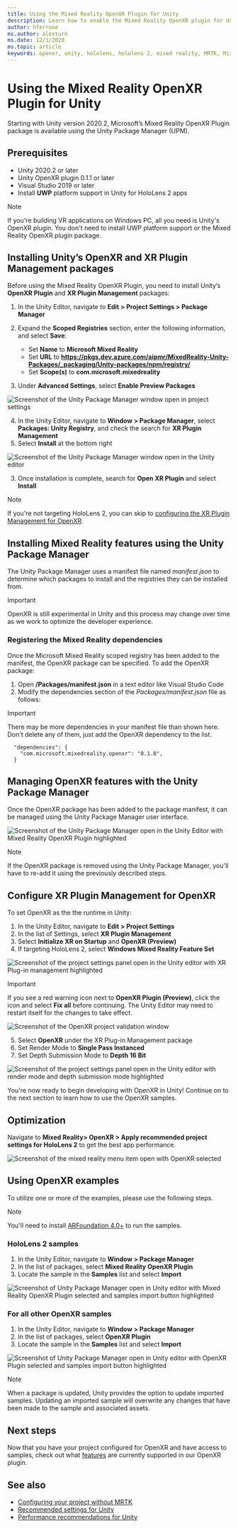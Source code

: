 ```yaml
---
title: Using the Mixed Reality OpenXR Plugin for Unity
description: Learn how to enable the Mixed Reality OpenXR plugin for Unity projects.
author: hferrone
ms.author: alexturn
ms.date: 12/1/2020
ms.topic: article
keywords: openxr, unity, hololens, hololens 2, mixed reality, MRTK, Mixed Reality Toolkit, augmented reality, virtual reality, mixed reality headsets, learn, tutorial, getting started
---
```



# Using the Mixed Reality OpenXR Plugin for Unity

Starting with Unity version 2020.2, Microsoft’s Mixed Reality OpenXR Plugin package is available using the Unity Package Manager (UPM).

## Prerequisites

*	Unity 2020.2 or later
*	Unity OpenXR plugin 0.1.1 or later
*	Visual Studio 2019 or later
*	Install **UWP** platform support in Unity for HoloLens 2 apps

> [!NOTE]
> If you're building VR applications on Windows PC, all you need is Unity's OpenXR plugin. You don't need to install UWP platform support or the Mixed Reality OpenXR plugin package. 

## Installing Unity’s OpenXR and XR Plugin Management packages

Before using the Mixed Reality OpenXR Plugin, you need to install Unity’s **OpenXR Plugin** and **XR Plugin Management** packages:

1. In the Unity Editor, navigate to **Edit > Project Settings > Package Manager**
2. Expand the **Scoped Registries** section, enter the following information, and select **Save**:   
    * Set **Name** to **Microsoft Mixed Reality**
    * Set **URL** to **https://pkgs.dev.azure.com/aipmr/MixedReality-Unity-Packages/_packaging/Unity-packages/npm/registry/**
    * Set **Scope(s)** to **com.microsoft.mixedreality**

3. Under **Advanced Settings**, select **Enable Preview Packages**

![Screenshot of the Unity Package Manager window open in project settings](images/openxr-img-01.png)

4. In the Unity Editor, navigate to **Window > Package Manager**, select **Packages: Unity Registry**, and check the search for **XR Plugin Management**
5. Select **Install** at the bottom right

![Screenshot of the Unity Package Manager window open in the Unity editor](images/openxr-img-02.png)

3. Once installation is complete, search for **Open XR Plugin** and select **Install**

<!-- Image coming after Unity publishes -->

> [!NOTE]
> If you're not targeting HoloLens 2, you can skip to [configuring the XR Plugin Management for OpenXR](#configure-xr-plugin-management-for-openxr).

## Installing Mixed Reality features using the Unity Package Manager

The Unity Package Manager uses a manifest file named *manifest.json* to determine which packages to install and the registries they can be installed from.

> [!IMPORTANT]
> OpenXR is still experimental in Unity and this process may change over time as we work to optimize the developer experience.

### Registering the Mixed Reality dependencies

Once the Microsoft Mixed Reality scoped registry has been added to the manifest, the OpenXR package can be specified.
To add the OpenXR package:

1. Open **<projectRoot>/Packages/manifest.json** in a text editor like Visual Studio Code
2. Modify the dependencies section of the *Packages/manifest.json* file as follows:

> [!IMPORTANT]
> There may be more dependencies in your manifest file than shown here. Don't delete any of them, just add the OpenXR dependency to the list.

```
  "dependencies": {
    "com.microsoft.mixedreality.openxr": "0.1.0",
  }
```

## Managing OpenXR features with the Unity Package Manager

Once the OpenXR package has been added to the package manifest, it can be managed using the Unity Package Manager user interface.  

![Screenshot of the Unity Package Manager open in the Unity Editor with Mixed Reality OpenXR Plugin highlighted](images/openxr-img-03.png)

> [!Note] 
> If the OpenXR package is removed using the Unity Package Manager, you'll have to re-add it using the previously described steps.

## Configure XR Plugin Management for OpenXR

To set OpenXR as the the runtime in Unity: 

1. In the Unity Editor, navigate to **Edit > Project Settings**
2. In the list of Settings, select **XR Plugin Management**
3. Select **Initialize XR on Startup** and **OpenXR (Preview)**
4. If targeting HoloLens 2, select **Windows Mixed Reality Feature Set**

![Screenshot of the project settings panel open in the Unity editor with XR Plug-in management highlighted](images/openxr-img-05.png)

> [!IMPORTANT]
> If you see a red warning icon next to **OpenXR Plugin (Preview)**, click the icon and select **Fix all** before continuing. The Unity Editor may need to restart itself for the changes to take effect.

![Screenshot of the OpenXR project validation window](images/openxr-img-06.png)

5. Select **OpenXR** under the XR Plug-in Management package
6. Set Render Mode to **Single Pass Instanced**
7. Set Depth Submission Mode to **Depth 16 Bit**

![Screenshot of the project settings panel open in the Unity editor with render mode and depth submission mode highlighted](images/openxr-img-07.png)

You're now ready to begin developing with OpenXR in Unity!  Continue on to the next section to learn how to use the OpenXR samples.

## Optimization

Navigate to **Mixed Reality> OpenXR > Apply recommended project settings for HoloLens 2** to get the best app performance.

![Screenshot of the mixed reality menu item open with OpenXR selected](images/openxr-img-08.png)

## Using OpenXR examples

To utilize one or more of the examples, please use the following steps. 

> [!NOTE]
> You'll need to install [ARFoundation 4.0+](https://docs.unity3d.com/Packages/com.unity.xr.arfoundation@4.1/manual/index.html) to run the samples.

### HoloLens 2 samples

1. In the Unity Editor, navigate to **Window > Package Manager**
2. In the list of packages, select **Mixed Reality OpenXR Plugin**
3. Locate the sample in the **Samples** list and select **Import**

![Screenshot of Unity Package Manager open in Unity editor with Mixed Reality OpenXR Plugin selected and samples import button highlighted](images/openxr-img-09.png)

### For all other OpenXR samples

1. In the Unity Editor, navigate to **Window > Package Manager**
2. In the list of packages, select **OpenXR Plugin**
3. Locate the sample in the **Samples** list and select **Import**

![Screenshot of Unity Package Manager open in Unity editor with OpenXR Plugin selected and samples import button highlighted](images/openxr-img-10.png)

> [!NOTE]
>  When a package is updated, Unity provides the option to update imported samples.  Updating an imported sample will overwrite any changes that have been made to the sample and associated assets.

## Next steps 

Now that you have your project configured for OpenXR and have access to samples, check out what [features](openxr-supported-features.md) are currently supported in our OpenXR plugin.

## See also
* [Configuring your project without MRTK](configure-unity-project.md)
* [Recommended settings for Unity](recommended-settings-for-unity.md)
* [Performance recommendations for Unity](performance-recommendations-for-unity.md#how-to-profile-with-unity)